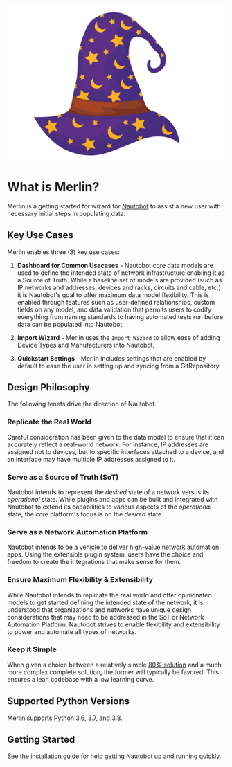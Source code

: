 ![Merlin](img/Merlin.svg "Merlin logo")

# What is Merlin?

Merlin is a getting started for wizard for [Nautobot](https://nautobot.readthedocs.io/en/latest/) to assist a new user with necessary initial steps in populating data.  

## Key Use Cases

Merlin enables three (3) key use cases:  

1. **Dashboard for Common Usecases** - Nautobot core data models are used to define the intended state of network infrastructure enabling it as a Source of Truth. While a baseline set of models are provided (such as IP networks and addresses, devices and racks, circuits and cable, etc.) it is Nautobot's goal to offer maximum data model flexibility. This is enabled through features such as user-defined relationships, custom fields on any model, and data validation that permits users to codify everything from naming standards to having automated tests run before data can be populated into Nautobot.

2. **Import Wizard** - Merlin uses the `Import Wizard` to allow ease of adding Device Types and Manufacturers into Nautobot.

3. **Quickstart Settings** - Merlin includes settings that are enabled by default to ease the user in setting up and syncing from a GitRepository.

## Design Philosophy

The following tenets drive the direction of Nautobot.

### Replicate the Real World

Careful consideration has been given to the data model to ensure that it can accurately reflect a real-world network. For instance, IP addresses are assigned not to devices, but to specific interfaces attached to a device, and an interface may have multiple IP addresses assigned to it.

### Serve as a Source of Truth (SoT)

Nautobot intends to represent the _desired_ state of a network versus its _operational_ state. While plugins and apps can be built and integrated with Nautobot to extend its capabilities to various aspects of the _operational_ state, the core platform's focus is on the _desired_ state.

### Serve as a Network Automation Platform

Nautobot intends to be a vehicle to deliver high-value network automation apps.  Using the extensible plugin system, users have the choice and freedom to create the integrations that make sense for them.

### Ensure Maximum Flexibility & Extensibility

While Nautobot intends to replicate the real world and offer opinionated models to get started defining the intended state of the network, it is understood that organizations and networks have unique design considerations that may need to be addressed in the SoT or Network Automation Platform.  Nautobot strives to enable flexibility and extensibility to power and automate all types of networks.

### Keep it Simple

When given a choice between a relatively simple [80% solution](https://en.wikipedia.org/wiki/Pareto_principle) and a much more complex complete solution, the former will typically be favored. This ensures a lean codebase with a low learning curve.

## Supported Python Versions

Merlin supports Python 3.6, 3.7, and 3.8.

## Getting Started

See the [installation guide](installation/index.md) for help getting Nautobot up and running quickly.
